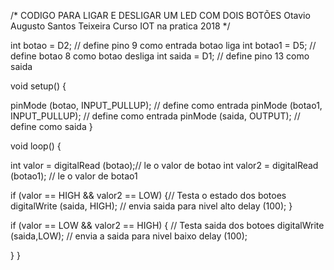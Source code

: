 /* CODIGO PARA LIGAR E DESLIGAR UM LED COM DOIS BOTÕES
Otavio Augusto Santos Teixeira 
Curso IOT na pratica 2018 */

int botao    = D2; // define pino 9 como entrada botao liga
int botao1  = D5; //  define botao 8 como botao desliga
int saida = D1; // define pino 13 como saida


void setup() {

  pinMode (botao,  INPUT_PULLUP); // define como entrada
  pinMode (botao1, INPUT_PULLUP); // define como entrada
  pinMode (saida, OUTPUT);     // define como saida
}

void loop() {


  int valor =  digitalRead (botao);//  le o valor de botao
  int valor2 = digitalRead (botao1); // le o valor de botao1

  if (valor == HIGH && valor2 == LOW) {// Testa o estado dos botoes
    digitalWrite (saida, HIGH); //  envia saida para nivel alto
    delay (100);
  }

  if (valor == LOW && valor2 == HIGH) { // Testa saida dos botoes
    digitalWrite (saida,LOW); // envia a saida para nivel baixo
    delay (100);
 

  }
}

